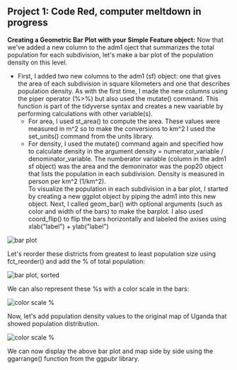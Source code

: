 ## Project 1: Code Red, computer meltdown in progress

**Creating a Geometric Bar Plot with your Simple Feature object:**
Now that we've added a new column to the adm1 oject that summarizes the total population for each subdivision, let's make a bar plot of the population density on this level.<br/>
- First, I added two new columns to the adm1 (sf) object: one that gives the area of each subdivision in square kilometers and one that describes population density. As with the first time, I made the new columns using the piper operator (%>%) but also used the mutate() command. This function is part of the tidyverse syntax and creates a new vaariable by performing calculations with other variable(s).<br/>
  - For area, I used st_area() to compute the area. These values were measured in m^2 so to make the conversions to km^2 I used the set_units() command from the units library.<br/>
  - For density, I used the mutate() command again and specified how to calculate density in the argument density = numerator_variable / denominator_variable. The numberator variable (column in the adm1 sf object) was the area and the demoninator was the pop20 object that lists the population in each subdivision. Density is measured in person per km^2 (1/km^2).<br/>
To visualize the population in each subdivision in a bar plot, I started by creating a new ggplot object by piping the adm1 into this new object. Next, I called geom_bar() with optional arguments (such as color and width of the bars) to make the barplot. I also used coord_flip() to flip the bars horizontally and labeled the axises using xlab("label") + ylab("label")<br/>

![bar plot](https://aeraposo.github.io/Data-440-Raposo/bar_plt_1.png)<br/>

Let's reorder these districts from greatest to least population size using fct_reorder() and add the % of total population:<br/>

![bar plot, sorted](https://aeraposo.github.io/Data-440-Raposo/bar_plt_1_sorted_and_labeled.png)<br/>

We can also represent these %s with a color scale in the bars:<br/>

![color scale %](https://aeraposo.github.io/Data-440-Raposo/colorful_%_plt.png)<br/>

Now, let's add population density values to the original map of Uganda that showed population distribution.<br/>

![color scale %](https://aeraposo.github.io/Data-440-Raposo/density_map.png)<br/>

We can now display the above bar plot and map side by side using the ggarrange() function from the ggpubr library.
